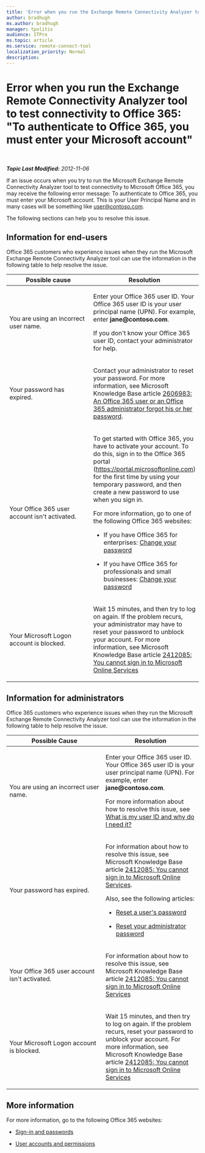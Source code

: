 ```yaml
---
title: 'Error when you run the Exchange Remote Connectivity Analyzer tool to test connectivity to Office 365: "To authenticate to Office 365, you must enter your Microsoft account"'
author: bradhugh
ms.author: bradhugh
manager: tpolitis
audience: ITPro 
ms.topic: article 
ms.service: remote-connect-tool
localization_priority: Normal
description: 
---
```


<div data-xmlns="http://www.w3.org/1999/xhtml">

<div class="topic" data-xmlns="http://www.w3.org/1999/xhtml" data-msxsl="urn:schemas-microsoft-com:xslt" data-cs="https://msdn.microsoft.com/">

<div data-asp="https://msdn2.microsoft.com/asp">

# Error when you run the Exchange Remote Connectivity Analyzer tool to test connectivity to Office 365: \"To authenticate to Office 365, you must enter your Microsoft account\"

</div>

<div id="mainSection">

<div id="mainBody">

<span> </span>

_**Topic Last Modified:** 2012-11-06_

If an issue occurs when you try to run the Microsoft Exchange Remote Connectivity Analyzer tool to test connectivity to Microsoft Office 365, you may receive the following error message: To authenticate to Office 365, you must enter your Microsoft account. This is your User Principal Name and in many cases will be something like user@contoso.com.

The following sections can help you to resolve this issue.

<div>

## Information for end-users

Office 365 customers who experience issues when they run the Microsoft Exchange Remote Connectivity Analyzer tool can use the information in the following table to help resolve the issue.


<table>
<colgroup>
<col style="width: 50%" />
<col style="width: 50%" />
</colgroup>
<thead>
<tr class="header">
<th>Possible cause</th>
<th>Resolution</th>
</tr>
</thead>
<tbody>
<tr class="odd">
<td><p>You are using an incorrect user name.</p></td>
<td><p>Enter your Office 365 user ID. Your Office 365 user ID is your user principal name (UPN). For example, enter <strong>jane@contoso.com</strong>.</p>
<p>If you don't know your Office 365 user ID, contact your administrator for help.</p></td>
</tr>
<tr class="even">
<td><p>Your password has expired.</p></td>
<td><p>Contact your administrator to reset your password. For more information, see Microsoft Knowledge Base article <a href="https://go.microsoft.com/fwlink/?linkid=3052%26kbid=2606983">2606983: An Office 365 user or an Office 365 administrator forgot his or her password</a>.</p></td>
</tr>
<tr class="odd">
<td><p>Your Office 365 user account isn't activated.</p></td>
<td><p>To get started with Office 365, you have to activate your account. To do this, sign in to the Office 365 portal (<a href="https://portal.microsoftonline.com" class="uri">https://portal.microsoftonline.com</a>) for the first time by using your temporary password, and then create a new password to use when you sign in.</p>
<p>For more information, go to one of the following Office 365 websites:</p>
<ul>
<li><p>If you have Office 365 for enterprises: <a href="https://onlinehelp.microsoft.com/office365-enterprises/ff637578.aspx">Change your password</a></p></li>
<li><p>If you have Office 365 for professionals and small businesses: <a href="https://onlinehelp.microsoft.com/office365-smallbusinesses/ff637529.aspx">Change your password</a></p></li>
</ul></td>
</tr>
<tr class="even">
<td><p>Your Microsoft Logon account is blocked.</p></td>
<td><p>Wait 15 minutes, and then try to log on again. If the problem recurs, your administrator may have to reset your password to unblock your account. For more information, see Microsoft Knowledge Base article <a href="https://go.microsoft.com/fwlink/?linkid=3052%26kbid=2412085">2412085: You cannot sign in to Microsoft Online Services</a></p></td>
</tr>
</tbody>
</table>

</div>

<div>

## Information for administrators

Office 365 customers who experience issues when they run the Microsoft Exchange Remote Connectivity Analyzer tool can use the information in the following table to help resolve the issue.


<table>
<colgroup>
<col style="width: 50%" />
<col style="width: 50%" />
</colgroup>
<thead>
<tr class="header">
<th>Possible Cause</th>
<th>Resolution</th>
</tr>
</thead>
<tbody>
<tr class="odd">
<td><p>You are using an incorrect user name.</p></td>
<td><p>Enter your Office 365 user ID. Your Office 365 user ID is your user principal name (UPN). For example, enter <strong>jane@contoso.com</strong>.</p>
<p>For more information about how to resolve this issue, see <a href="https://onlinehelp.microsoft.com/office365-smallbusinesses/gg549202.aspx">What is my user ID and why do I need it?</a></p></td>
</tr>
<tr class="even">
<td><p>Your password has expired.</p></td>
<td><p>For information about how to resolve this issue, see Microsoft Knowledge Base article <a href="https://go.microsoft.com/fwlink/?linkid=3052%26kbid=2412085">2412085: You cannot sign in to Microsoft Online Services</a>.</p>
<p>Also, see the following articles:</p>
<ul>
<li><p><a href="https://onlinehelp.microsoft.com/office365-smallbusinesses/ff637553.aspx">Reset a user's password</a></p></li>
<li><p><a href="https://onlinehelp.microsoft.com/office365-smallbusinesses/gg192871.aspx">Reset your administrator password</a></p></li>
</ul></td>
</tr>
<tr class="odd">
<td><p>Your Office 365 user account isn't activated.</p></td>
<td><p>For information about how to resolve this issue, see Microsoft Knowledge Base article <a href="https://go.microsoft.com/fwlink/?linkid=3052%26kbid=2412085">2412085: You cannot sign in to Microsoft Online Services</a></p></td>
</tr>
<tr class="even">
<td><p>Your Microsoft Logon account is blocked.</p></td>
<td><p>Wait 15 minutes, and then try to log on again. If the problem recurs, reset your password to unblock your account. For more information, see Microsoft Knowledge Base article <a href="https://go.microsoft.com/fwlink/?linkid=3052%26kbid=2412085">2412085: You cannot sign in to Microsoft Online Services</a></p></td>
</tr>
</tbody>
</table>

</div>

<div>

## More information

For more information, go to the following Office 365 websites:

  - [Sign-in and passwords](https://onlinehelp.microsoft.com/office365-smallbusinesses/ff637538.aspx)

  - [User accounts and permissions](https://onlinehelp.microsoft.com/office365-smallbusinesses/ff637545.aspx)

</div>

</div>

<span> </span>

</div>

</div>

</div>

